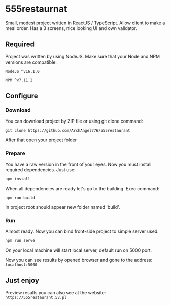 # 555restaurnat

Small, modest project written in ReactJS / TypeScript. Allow client to make a meal order. Has a 3 screens, nice looking UI and own validator.

## Required

Project was written by using NodeJS. Make sure that your Node and NPM versions are compatible:

``NodeJS ^v16.1.0``

``NPM ^v7.11.2``

## Configure

### Download

You can download project by ZIP file or using git clone command:

``git clone https://github.com/ArchAngel776/555restaurant``

After that open your project folder

### Prepare

You have a raw version in the front of your eyes. Now you must install required dependencies. Just use:

``npm install``

When all dependencies are ready let's go to the building. Exec command:

``npm run build``

In project root should appear new folder named 'build'.

### Run

Almost ready. Now you can bind front-side project to simple server used:

``npm run serve``

On your local machine will start local server, default run on 5000 port.

Now you can see results by opened browser and gone to the address: ``localhost:5000``

## Just enjoy

Preview results you can also see at the website: ``https://555restaurant.5v.pl``
